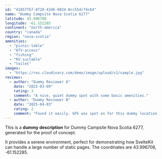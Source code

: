 ```yaml
---
id: "41857fb7-8f28-42d6-9024-8cc55dc74c64"
name: "Dummy Campsite Nova Scotia 6277"
latitude: 43.996708
longitude: -61.152285
continent: "north-america"
country: "canada"
region: "nova-scotia"
amenities:
  - "picnic-table"
  - "ATV-access"
  - "fishing"
  - "RV-suitable"
  - "toilet"
images:
  - "https://res.cloudinary.com/demo/image/upload/v1/sample.jpg"
reviews:
  - author: "Dummy Reviewer A"
    date: "2025-03-09"
    rating: 3
    comment: "A nice, quiet dummy spot with some basic amenities."
  - author: "Dummy Reviewer B"
    date: "2025-04-03"
    rating: 2
    comment: "Found it easily. GPS was spot on for this dummy location."
---
```


This is a **dummy description** for Dummy Campsite Nova Scotia 6277, generated for the proof of concept.

It provides a serene environment, perfect for demonstrating how SvelteKit can handle a large number of static pages. The coordinates are 43.996708, -61.152285.

